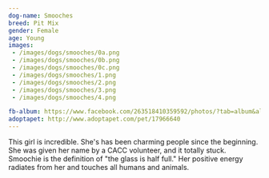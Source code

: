 ```yaml
---
dog-name: Smooches
breed: Pit Mix
gender: Female
age: Young
images:
 - /images/dogs/smooches/0a.png
 - /images/dogs/smooches/0b.png
 - /images/dogs/smooches/0c.png
 - /images/dogs/smooches/1.png
 - /images/dogs/smooches/2.png
 - /images/dogs/smooches/3.png
 - /images/dogs/smooches/4.png

fb-album: https://www.facebook.com/263518410359592/photos/?tab=album&album_id=1491634690881285
adoptapet: http://www.adoptapet.com/pet/17966640
---
```

This girl is incredible. She's has been charming people since the beginning. She was given her name by a CACC volunteer, and it totally stuck. Smoochie is the definition of "the glass is half full." Her positive energy radiates from her and touches all humans and animals.
